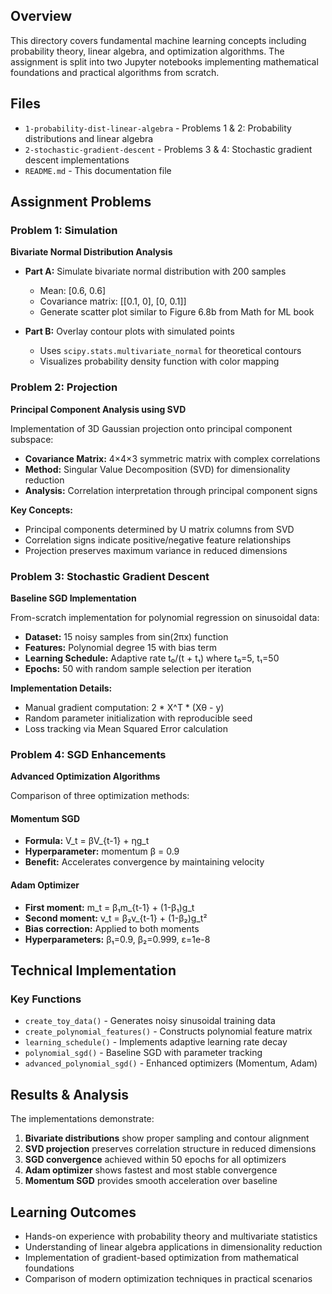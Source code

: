 
## Overview

This directory covers fundamental machine learning concepts including probability theory, linear algebra, and optimization algorithms. The assignment is split into two Jupyter notebooks implementing mathematical foundations and practical algorithms from scratch.

## Files

- `1-probability-dist-linear-algebra` - Problems 1 & 2: Probability distributions and linear algebra
- `2-stochastic-gradient-descent` - Problems 3 & 4: Stochastic gradient descent implementations
- `README.md` - This documentation file

## Assignment Problems

### Problem 1: Simulation
**Bivariate Normal Distribution Analysis**

- **Part A:** Simulate bivariate normal distribution with 200 samples
  - Mean: [0.6, 0.6]
  - Covariance matrix: [[0.1, 0], [0, 0.1]]
  - Generate scatter plot similar to Figure 6.8b from Math for ML book

- **Part B:** Overlay contour plots with simulated points
  - Uses `scipy.stats.multivariate_normal` for theoretical contours
  - Visualizes probability density function with color mapping

### Problem 2: Projection
**Principal Component Analysis using SVD**

Implementation of 3D Gaussian projection onto principal component subspace:
- **Covariance Matrix:** 4×4×3 symmetric matrix with complex correlations
- **Method:** Singular Value Decomposition (SVD) for dimensionality reduction
- **Analysis:** Correlation interpretation through principal component signs

**Key Concepts:**
- Principal components determined by U matrix columns from SVD
- Correlation signs indicate positive/negative feature relationships
- Projection preserves maximum variance in reduced dimensions

### Problem 3: Stochastic Gradient Descent
**Baseline SGD Implementation**

From-scratch implementation for polynomial regression on sinusoidal data:
- **Dataset:** 15 noisy samples from sin(2πx) function
- **Features:** Polynomial degree 15 with bias term
- **Learning Schedule:** Adaptive rate t₀/(t + t₁) where t₀=5, t₁=50
- **Epochs:** 50 with random sample selection per iteration

**Implementation Details:**
- Manual gradient computation: 2 * X^T * (Xθ - y)
- Random parameter initialization with reproducible seed
- Loss tracking via Mean Squared Error calculation

### Problem 4: SGD Enhancements
**Advanced Optimization Algorithms**

Comparison of three optimization methods:

#### Momentum SGD 
- **Formula:** V_t = βV_{t-1} + ηg_t
- **Hyperparameter:** momentum β = 0.9
- **Benefit:** Accelerates convergence by maintaining velocity

#### Adam Optimizer  
- **First moment:** m_t = β₁m_{t-1} + (1-β₁)g_t
- **Second moment:** v_t = β₂v_{t-1} + (1-β₂)g_t²
- **Bias correction:** Applied to both moments
- **Hyperparameters:** β₁=0.9, β₂=0.999, ε=1e-8

## Technical Implementation

### Key Functions
- `create_toy_data()` - Generates noisy sinusoidal training data
- `create_polynomial_features()` - Constructs polynomial feature matrix
- `learning_schedule()` - Implements adaptive learning rate decay
- `polynomial_sgd()` - Baseline SGD with parameter tracking
- `advanced_polynomial_sgd()` - Enhanced optimizers (Momentum, Adam)

## Results & Analysis

The implementations demonstrate:
1. **Bivariate distributions** show proper sampling and contour alignment
2. **SVD projection** preserves correlation structure in reduced dimensions  
3. **SGD convergence** achieved within 50 epochs for all optimizers
4. **Adam optimizer** shows fastest and most stable convergence
5. **Momentum SGD** provides smooth acceleration over baseline

## Learning Outcomes

- Hands-on experience with probability theory and multivariate statistics
- Understanding of linear algebra applications in dimensionality reduction
- Implementation of gradient-based optimization from mathematical foundations
- Comparison of modern optimization techniques in practical scenarios
